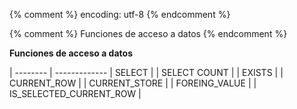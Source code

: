 {% comment %} encoding: utf-8 {% endcomment %}

{% comment %} Funciones de acceso a datos {% endcomment %}
 

**Funciones de acceso a datos**

| -------- | -------------
| SELECT |
| SELECT COUNT |
| EXISTS |
| CURRENT_ROW |
| CURRENT_STORE |
| FOREING_VALUE |
| IS_SELECTED_CURRENT_ROW |

